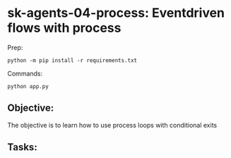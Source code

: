 # sk-agents-04-process: Eventdriven flows with process

Prep:
```
python -m pip install -r requirements.txt
```

Commands:

```
python app.py
```

## Objective:

The objective is to learn how to use process loops with conditional exits

## Tasks:

